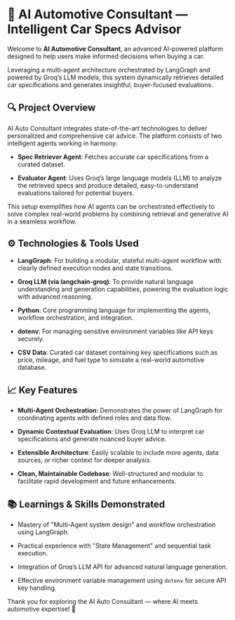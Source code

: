 # 🚗 AI Automotive Consultant — Intelligent Car Specs Advisor

Welcome to **AI Automotive Consultant**, an advanced AI-powered platform designed to help users make informed decisions when buying a car. 

Leveraging a multi-agent architecture orchestrated by LangGraph and powered by Groq’s LLM models, this system dynamically retrieves detailed car specifications and generates insightful, buyer-focused evaluations.

## 🔍 Project Overview

AI Auto Consultant integrates state-of-the-art technologies to deliver personalized and comprehensive car advice. The platform consists of two intelligent agents working in harmony:

- **Spec Retriever Agent**: Fetches accurate car specifications from a curated dataset.

- **Evaluator Agent**: Uses Groq’s large language models (LLM) to analyze the retrieved specs and produce detailed, easy-to-understand evaluations tailored for potential buyers.

This setup exemplifies how AI agents can be orchestrated effectively to solve complex real-world problems by combining retrieval and generative AI in a seamless workflow.


## ⚙️ Technologies & Tools Used

- **LangGraph**: For building a modular, stateful multi-agent workflow with clearly defined execution nodes and state transitions.

- **Groq LLM (via langchain-groq)**: To provide natural language understanding and generation capabilities, powering the evaluation logic with advanced reasoning.

- **Python**: Core programming language for implementing the agents, workflow orchestration, and integration.

- **dotenv**: For managing sensitive environment variables like API keys securely.

- **CSV Data**: Curated car dataset containing key specifications such as price, mileage, and fuel type to simulate a real-world automotive database.


## 📈 Key Features

- **Multi-Agent Orchestration**: Demonstrates the power of LangGraph for coordinating agents with defined roles and data flow.

- **Dynamic Contextual Evaluation**: Uses Groq LLM to interpret car specifications and generate nuanced buyer advice.

- **Extensible Architecture**: Easily scalable to include more agents, data sources, or richer context for deeper analysis.

- **Clean, Maintainable Codebase**: Well-structured and modular to facilitate rapid development and future enhancements.


## 📚 Learnings & Skills Demonstrated

- Mastery of "Multi-Agent system design" and workflow orchestration using LangGraph.  

- Practical experience with "State Management" and sequential task execution.  
    
- Integration of Groq’s LLM API for advanced natural language generation.  
    
- Effective environment variable management using `dotenv` for secure API key handling.  


Thank you for exploring the AI Auto Consultant — where AI meets automotive expertise! 🚀
